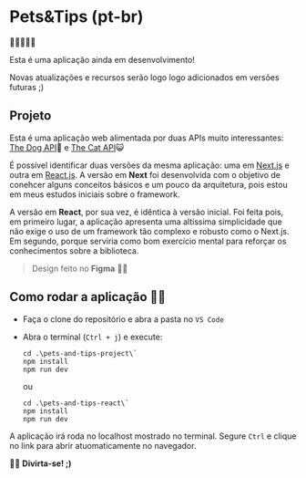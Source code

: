 # Pets&Tips (pt-br)

🚨🚧🚧🚧🚨

Esta é uma aplicação ainda em desenvolvimento!

Novas atualizações e recursos serão logo logo adicionados em versões futuras ;) 

## Projeto

Esta é uma aplicação web alimentada por duas APIs muito interessantes: [The Dog API](https://www.thedogapi.com/)🐶 e [The Cat API](https://developers.thecatapi.com/view-account/ylX4blBYT9FaoVd6OhvR?report=bOoHBz-8t)😺

É possível identificar duas versões da mesma aplicação: uma em [Next.js](https://nextjs.org/) e outra em [React.js](https://react.dev/). A versão em **Next** foi desenvolvida com o objetivo de conehcer alguns conceitos básicos e um pouco da arquitetura, pois estou em meus estudos iniciais sobre o framework.

A versão em **React**, por sua vez, é idêntica à versão inicial. Foi feita pois, em primeiro lugar, a aplicação apresenta uma altíssima simplicidade que não exige o uso de um framework tão complexo e robusto como o Next.js. Em segundo, porque serviria como bom exercício mental para reforçar os conhecimentos sobre a biblioteca.

> Design feito no **Figma** 💚💜

## Como rodar a aplicação 🧑‍💻

- Faça o clone do repositório e abra a pasta no `VS Code`
- Abra o terminal (`Ctrl + j`) e execute:
  
  ```
  cd .\pets-and-tips-project\`
  npm install
  npm run dev
  ```

  ou

  ```
  cd .\pets-and-tips-react\`
  npm install
  npm run dev
  ```

A aplicação irá roda no localhost mostrado no terminal. Segure `Ctrl` e clique no link para abrir atuomaticamente no navegador.

🐶😺 **Divirta-se! ;)**
